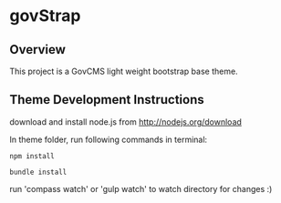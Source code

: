 # govStrap

## Overview

This project is a GovCMS light weight bootstrap base theme.

## Theme Development Instructions

download and install node.js from http://nodejs.org/download

In theme folder, run following commands in terminal:

```npm install```

```bundle install```

run 'compass watch' or 'gulp watch' to watch directory for changes :)